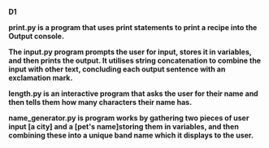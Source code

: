 **D1** 

**print.py is a program that uses print statements to print a recipe into the Output console.**

**The input.py program prompts the user for input, stores it in variables, and then prints the output. It utilises string concatenation to combine the input with other text, concluding each output sentence with an exclamation mark.**

**length.py is an  interactive program that asks the user for their name and then tells them how many characters their name has.**

**name_generator.py is program works by gathering two pieces of user input [a city] and a [pet's name]storing them in variables, and then combining these into a unique band name which it displays to the user.**
